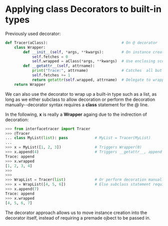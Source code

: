 # Applying class Decorators to built-in types

Previously used decorator:

```py
def Tracer(aClass):                                 # On @ decorator
    class Wrapper:
        def __init__(self, *args, **kwargs):        # On instance creation
            self.fetches = 0
            self.wrapped = aClass(*args, **kwargs)  # Use enclosing scope name
        def __getattr__(self, attrname):
            print("Trace:", attrname)               # Catches  all but own attrs
            self.fetches += 1
            return getattr(self.wrapped, attrname)  # Delegate to wrapped obj
    return Wrapper
```



We can also use the decorator to wrap up a built-in type such as a list, as long as we either subclass to allow decoration or perform the decoration manually--decorator syntax requires a **class** statement for the @ line. 

In the following, **x** is really a **Wrapper** againg due to the indrection of decoration:

```py
>>> from interfacetracer import Tracer
>>> @Tracer
... class MyList(list): pass            # MyList = Tracer(MyList)
... 
>>> x = MyList([1, 2, 3])               # Triggers Wrapper(0)
>>> x.append(4)                         # Triggers __getattr__, append
Trace: append
>>> x.wrapped
[1, 2, 3, 4]
>>> 
>>> 
>>> WrapList = Tracer(list)             # Or perform decoration manually
>>> x = WrapList([4, 5, 6])             # Else subclass statement required
>>> x.append(7)
Trace: append
>>> x.wrapped
[4, 5, 6, 7]
```

The decorator approach allows us to move instance creation into the decorator itself, instead of requiring a premade ojbect to be passed in.
